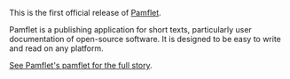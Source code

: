 This is the first official release of [Pamflet][pf].

Pamflet is a publishing application for short texts, particularly user
documentation of open-source software. It is designed to be easy to
write and read on any platform.

[See Pamflet's pamflet for the full story][pf].

[pf]: http://pamflet.databinder.net/
